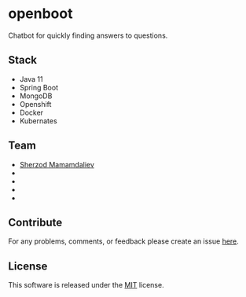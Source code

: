 # openboot
Chatbot for quickly finding answers to questions.

## Stack
- Java 11
- Spring Boot
- MongoDB
- Openshift
- Docker
- Kubernates

## Team
- [Sherzod Mamamdaliev](http://github.com/egnaf)
- 
- 
- 
-

## Contribute
For any problems, comments, or feedback please create an issue [here](https://github.com/openboot/openboot/issues).

## License
This software is released under the [MIT](http://mitlicense.org) license.
